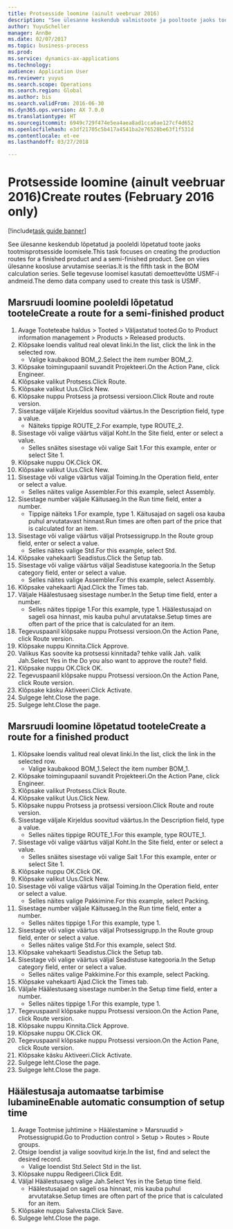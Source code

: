 ```yaml
--- 
title: Protsesside loomine (ainult veebruar 2016)
description: "See ülesanne keskendub valmistoote ja pooltoote jaoks tootmisprotsesside loomisele."
author: YuyuScheller
manager: AnnBe
ms.date: 02/07/2017
ms.topic: business-process
ms.prod: 
ms.service: dynamics-ax-applications
ms.technology: 
audience: Application User
ms.reviewer: yuyus
ms.search.scope: Operations
ms.search.region: Global
ms.author: bis
ms.search.validFrom: 2016-06-30
ms.dyn365.ops.version: AX 7.0.0
ms.translationtype: HT
ms.sourcegitcommit: 6949c729f474e5ea4aea8ad1cca6ae127cf4d652
ms.openlocfilehash: e3df21705c5b417a4541ba2e76528be63f1f531d
ms.contentlocale: et-ee
ms.lasthandoff: 03/27/2018

---
```

# <a name="create-routes-february-2016-only"></a><span data-ttu-id="3c8d2-103">Protsesside loomine (ainult veebruar 2016)</span><span class="sxs-lookup"><span data-stu-id="3c8d2-103">Create routes (February 2016 only)</span></span>

[!include[task guide banner](../../includes/task-guide-banner.md)]

<span data-ttu-id="3c8d2-104">See ülesanne keskendub lõpetatud ja pooleldi lõpetatud toote jaoks tootmisprotsesside loomisele.</span><span class="sxs-lookup"><span data-stu-id="3c8d2-104">This task focuses on creating the production routes for a finished product and a semi-finished product.</span></span> <span data-ttu-id="3c8d2-105">See on viies ülesanne koosluse arvutamise seerias.</span><span class="sxs-lookup"><span data-stu-id="3c8d2-105">It is the fifth task in the BOM calculation series.</span></span> <span data-ttu-id="3c8d2-106">Selle tegevuse loomisel kasutati demoettevõtte USMF-i andmeid.</span><span class="sxs-lookup"><span data-stu-id="3c8d2-106">The demo data company used to create this task is USMF.</span></span>


## <a name="create-a-route-for-a-semi-finished-product"></a><span data-ttu-id="3c8d2-107">Marsruudi loomine pooleldi lõpetatud tootele</span><span class="sxs-lookup"><span data-stu-id="3c8d2-107">Create a route for a semi-finished product</span></span>
1. <span data-ttu-id="3c8d2-108">Avage Tooteteabe haldus > Tooted > Väljastatud tooted.</span><span class="sxs-lookup"><span data-stu-id="3c8d2-108">Go to Product information management > Products > Released products.</span></span>
2. <span data-ttu-id="3c8d2-109">Klõpsake loendis valitud real olevat linki.</span><span class="sxs-lookup"><span data-stu-id="3c8d2-109">In the list, click the link in the selected row.</span></span>
    * <span data-ttu-id="3c8d2-110">Valige kaubakood BOM_2.</span><span class="sxs-lookup"><span data-stu-id="3c8d2-110">Select the item number BOM_2.</span></span>  
3. <span data-ttu-id="3c8d2-111">Klõpsake toimingupaanil suvandit Projekteeri.</span><span class="sxs-lookup"><span data-stu-id="3c8d2-111">On the Action Pane, click Engineer.</span></span>
4. <span data-ttu-id="3c8d2-112">Klõpsake valikut Protsess.</span><span class="sxs-lookup"><span data-stu-id="3c8d2-112">Click Route.</span></span>
5. <span data-ttu-id="3c8d2-113">Klõpsake valikut Uus.</span><span class="sxs-lookup"><span data-stu-id="3c8d2-113">Click New.</span></span>
6. <span data-ttu-id="3c8d2-114">Klõpsake nuppu Protsess ja protsessi versioon.</span><span class="sxs-lookup"><span data-stu-id="3c8d2-114">Click Route and route version.</span></span>
7. <span data-ttu-id="3c8d2-115">Sisestage väljale Kirjeldus soovitud väärtus.</span><span class="sxs-lookup"><span data-stu-id="3c8d2-115">In the Description field, type a value.</span></span>
    * <span data-ttu-id="3c8d2-116">Näiteks tippige ROUTE_2.</span><span class="sxs-lookup"><span data-stu-id="3c8d2-116">For example, type ROUTE_2.</span></span>  
8. <span data-ttu-id="3c8d2-117">Sisestage või valige väärtus väljal Koht.</span><span class="sxs-lookup"><span data-stu-id="3c8d2-117">In the Site field, enter or select a value.</span></span>
    * <span data-ttu-id="3c8d2-118">Selles snäites sisestage või valige Sait 1.</span><span class="sxs-lookup"><span data-stu-id="3c8d2-118">For this example, enter or select Site 1.</span></span>  
9. <span data-ttu-id="3c8d2-119">Klõpsake nuppu OK.</span><span class="sxs-lookup"><span data-stu-id="3c8d2-119">Click OK.</span></span>
10. <span data-ttu-id="3c8d2-120">Klõpsake valikut Uus.</span><span class="sxs-lookup"><span data-stu-id="3c8d2-120">Click New.</span></span>
11. <span data-ttu-id="3c8d2-121">Sisestage või valige väärtus väljal Toiming.</span><span class="sxs-lookup"><span data-stu-id="3c8d2-121">In the Operation field, enter or select a value.</span></span>
    * <span data-ttu-id="3c8d2-122">Selles näites valige Assembler.</span><span class="sxs-lookup"><span data-stu-id="3c8d2-122">For this example, select Assembly.</span></span>  
12. <span data-ttu-id="3c8d2-123">Sisestage number väljale Käitusaeg.</span><span class="sxs-lookup"><span data-stu-id="3c8d2-123">In the Run time field, enter a number.</span></span>
    * <span data-ttu-id="3c8d2-124">Tippige näiteks 1.</span><span class="sxs-lookup"><span data-stu-id="3c8d2-124">For example, type 1.</span></span> <span data-ttu-id="3c8d2-125">Käitusajad on sageli osa kauba puhul arvutatavast hinnast.</span><span class="sxs-lookup"><span data-stu-id="3c8d2-125">Run times are often part of the price that is calculated for an item.</span></span>  
13. <span data-ttu-id="3c8d2-126">Sisestage või valige väärtus väljal Protsessigrupp.</span><span class="sxs-lookup"><span data-stu-id="3c8d2-126">In the Route group field, enter or select a value.</span></span>
    * <span data-ttu-id="3c8d2-127">Selles näites valige Std.</span><span class="sxs-lookup"><span data-stu-id="3c8d2-127">For this example, select Std.</span></span>  
14. <span data-ttu-id="3c8d2-128">Klõpsake vahekaarti Seadistus.</span><span class="sxs-lookup"><span data-stu-id="3c8d2-128">Click the Setup tab.</span></span>
15. <span data-ttu-id="3c8d2-129">Sisestage või valige väärtus väljal Seadistuse kategooria.</span><span class="sxs-lookup"><span data-stu-id="3c8d2-129">In the Setup category field, enter or select a value.</span></span>
    * <span data-ttu-id="3c8d2-130">Selles näites valige Assembler.</span><span class="sxs-lookup"><span data-stu-id="3c8d2-130">For this example, select Assembly.</span></span>  
16. <span data-ttu-id="3c8d2-131">Klõpsake vahekaarti Ajad.</span><span class="sxs-lookup"><span data-stu-id="3c8d2-131">Click the Times tab.</span></span>
17. <span data-ttu-id="3c8d2-132">Väljale Häälestusaeg sisestage number.</span><span class="sxs-lookup"><span data-stu-id="3c8d2-132">In the Setup time field, enter a number.</span></span>
    * <span data-ttu-id="3c8d2-133">Selles näites tippige 1.</span><span class="sxs-lookup"><span data-stu-id="3c8d2-133">For this example, type 1.</span></span> <span data-ttu-id="3c8d2-134">Häälestusajad on sageli osa hinnast, mis kauba puhul arvutatakse.</span><span class="sxs-lookup"><span data-stu-id="3c8d2-134">Setup times are often part of the price that is calculated for an item.</span></span>  
18. <span data-ttu-id="3c8d2-135">Tegevuspaanil klõpsake nuppu Protsessi versioon.</span><span class="sxs-lookup"><span data-stu-id="3c8d2-135">On the Action Pane, click Route version.</span></span>
19. <span data-ttu-id="3c8d2-136">Klõpsake nuppu Kinnita.</span><span class="sxs-lookup"><span data-stu-id="3c8d2-136">Click Approve.</span></span>
20. <span data-ttu-id="3c8d2-137">Valikus Kas soovite ka protsessi kinnitada? tehke valik Jah. valik Jah.</span><span class="sxs-lookup"><span data-stu-id="3c8d2-137">Select Yes in the Do you also want to approve the route? field.</span></span>
21. <span data-ttu-id="3c8d2-138">Klõpsake nuppu OK.</span><span class="sxs-lookup"><span data-stu-id="3c8d2-138">Click OK.</span></span>
22. <span data-ttu-id="3c8d2-139">Tegevuspaanil klõpsake nuppu Protsessi versioon.</span><span class="sxs-lookup"><span data-stu-id="3c8d2-139">On the Action Pane, click Route version.</span></span>
23. <span data-ttu-id="3c8d2-140">Klõpsake käsku Aktiveeri.</span><span class="sxs-lookup"><span data-stu-id="3c8d2-140">Click Activate.</span></span>
24. <span data-ttu-id="3c8d2-141">Sulgege leht.</span><span class="sxs-lookup"><span data-stu-id="3c8d2-141">Close the page.</span></span>
25. <span data-ttu-id="3c8d2-142">Sulgege leht.</span><span class="sxs-lookup"><span data-stu-id="3c8d2-142">Close the page.</span></span>

## <a name="create-a-route-for-a-finished-product"></a><span data-ttu-id="3c8d2-143">Marsruudi loomine lõpetatud tootele</span><span class="sxs-lookup"><span data-stu-id="3c8d2-143">Create a route for a finished product</span></span>
1. <span data-ttu-id="3c8d2-144">Klõpsake loendis valitud real olevat linki.</span><span class="sxs-lookup"><span data-stu-id="3c8d2-144">In the list, click the link in the selected row.</span></span>
    * <span data-ttu-id="3c8d2-145">Valige kaubakood BOM_1.</span><span class="sxs-lookup"><span data-stu-id="3c8d2-145">Select the item number BOM_1.</span></span>  
2. <span data-ttu-id="3c8d2-146">Klõpsake toimingupaanil suvandit Projekteeri.</span><span class="sxs-lookup"><span data-stu-id="3c8d2-146">On the Action Pane, click Engineer.</span></span>
3. <span data-ttu-id="3c8d2-147">Klõpsake valikut Protsess.</span><span class="sxs-lookup"><span data-stu-id="3c8d2-147">Click Route.</span></span>
4. <span data-ttu-id="3c8d2-148">Klõpsake valikut Uus.</span><span class="sxs-lookup"><span data-stu-id="3c8d2-148">Click New.</span></span>
5. <span data-ttu-id="3c8d2-149">Klõpsake nuppu Protsess ja protsessi versioon.</span><span class="sxs-lookup"><span data-stu-id="3c8d2-149">Click Route and route version.</span></span>
6. <span data-ttu-id="3c8d2-150">Sisestage väljale Kirjeldus soovitud väärtus.</span><span class="sxs-lookup"><span data-stu-id="3c8d2-150">In the Description field, type a value.</span></span>
    * <span data-ttu-id="3c8d2-151">Selles näites tippige ROUTE_1.</span><span class="sxs-lookup"><span data-stu-id="3c8d2-151">For this example, type ROUTE_1.</span></span>  
7. <span data-ttu-id="3c8d2-152">Sisestage või valige väärtus väljal Koht.</span><span class="sxs-lookup"><span data-stu-id="3c8d2-152">In the Site field, enter or select a value.</span></span>
    * <span data-ttu-id="3c8d2-153">Selles snäites sisestage või valige Sait 1.</span><span class="sxs-lookup"><span data-stu-id="3c8d2-153">For this example, enter or select Site 1.</span></span>  
8. <span data-ttu-id="3c8d2-154">Klõpsake nuppu OK.</span><span class="sxs-lookup"><span data-stu-id="3c8d2-154">Click OK.</span></span>
9. <span data-ttu-id="3c8d2-155">Klõpsake valikut Uus.</span><span class="sxs-lookup"><span data-stu-id="3c8d2-155">Click New.</span></span>
10. <span data-ttu-id="3c8d2-156">Sisestage või valige väärtus väljal Toiming.</span><span class="sxs-lookup"><span data-stu-id="3c8d2-156">In the Operation field, enter or select a value.</span></span>
    * <span data-ttu-id="3c8d2-157">Selles näites valige Pakkimine.</span><span class="sxs-lookup"><span data-stu-id="3c8d2-157">For this example, select Packing.</span></span>  
11. <span data-ttu-id="3c8d2-158">Sisestage number väljale Käitusaeg.</span><span class="sxs-lookup"><span data-stu-id="3c8d2-158">In the Run time field, enter a number.</span></span>
    * <span data-ttu-id="3c8d2-159">Selles näites tippige 1.</span><span class="sxs-lookup"><span data-stu-id="3c8d2-159">For this example, type 1.</span></span>  
12. <span data-ttu-id="3c8d2-160">Sisestage või valige väärtus väljal Protsessigrupp.</span><span class="sxs-lookup"><span data-stu-id="3c8d2-160">In the Route group field, enter or select a value.</span></span>
    * <span data-ttu-id="3c8d2-161">Selles näites valige Std.</span><span class="sxs-lookup"><span data-stu-id="3c8d2-161">For this example, select Std.</span></span>  
13. <span data-ttu-id="3c8d2-162">Klõpsake vahekaarti Seadistus.</span><span class="sxs-lookup"><span data-stu-id="3c8d2-162">Click the Setup tab.</span></span>
14. <span data-ttu-id="3c8d2-163">Sisestage või valige väärtus väljal Seadistuse kategooria.</span><span class="sxs-lookup"><span data-stu-id="3c8d2-163">In the Setup category field, enter or select a value.</span></span>
    * <span data-ttu-id="3c8d2-164">Selles näites valige Pakkimine.</span><span class="sxs-lookup"><span data-stu-id="3c8d2-164">For this example, select Packing.</span></span>  
15. <span data-ttu-id="3c8d2-165">Klõpsake vahekaarti Ajad.</span><span class="sxs-lookup"><span data-stu-id="3c8d2-165">Click the Times tab.</span></span>
16. <span data-ttu-id="3c8d2-166">Väljale Häälestusaeg sisestage number.</span><span class="sxs-lookup"><span data-stu-id="3c8d2-166">In the Setup time field, enter a number.</span></span>
    * <span data-ttu-id="3c8d2-167">Selles näites tippige 1.</span><span class="sxs-lookup"><span data-stu-id="3c8d2-167">For this example, type 1.</span></span>  
17. <span data-ttu-id="3c8d2-168">Tegevuspaanil klõpsake nuppu Protsessi versioon.</span><span class="sxs-lookup"><span data-stu-id="3c8d2-168">On the Action Pane, click Route version.</span></span>
18. <span data-ttu-id="3c8d2-169">Klõpsake nuppu Kinnita.</span><span class="sxs-lookup"><span data-stu-id="3c8d2-169">Click Approve.</span></span>
19. <span data-ttu-id="3c8d2-170">Klõpsake nuppu OK.</span><span class="sxs-lookup"><span data-stu-id="3c8d2-170">Click OK.</span></span>
20. <span data-ttu-id="3c8d2-171">Tegevuspaanil klõpsake nuppu Protsessi versioon.</span><span class="sxs-lookup"><span data-stu-id="3c8d2-171">On the Action Pane, click Route version.</span></span>
21. <span data-ttu-id="3c8d2-172">Klõpsake käsku Aktiveeri.</span><span class="sxs-lookup"><span data-stu-id="3c8d2-172">Click Activate.</span></span>
22. <span data-ttu-id="3c8d2-173">Sulgege leht.</span><span class="sxs-lookup"><span data-stu-id="3c8d2-173">Close the page.</span></span>
23. <span data-ttu-id="3c8d2-174">Sulgege leht.</span><span class="sxs-lookup"><span data-stu-id="3c8d2-174">Close the page.</span></span>

## <a name="enable-automatic-consumption-of-setup-time"></a><span data-ttu-id="3c8d2-175">Häälestusaja automaatse tarbimise lubamine</span><span class="sxs-lookup"><span data-stu-id="3c8d2-175">Enable automatic consumption of setup time</span></span>
1. <span data-ttu-id="3c8d2-176">Avage Tootmise juhtimine > Häälestamine > Marsruudid > Protsessigrupid.</span><span class="sxs-lookup"><span data-stu-id="3c8d2-176">Go to Production control > Setup > Routes > Route groups.</span></span>
2. <span data-ttu-id="3c8d2-177">Otsige loendist ja valige soovitud kirje.</span><span class="sxs-lookup"><span data-stu-id="3c8d2-177">In the list, find and select the desired record.</span></span>
    * <span data-ttu-id="3c8d2-178">Valige loendist Std.</span><span class="sxs-lookup"><span data-stu-id="3c8d2-178">Select Std in the list.</span></span>  
3. <span data-ttu-id="3c8d2-179">Klõpsake nuppu Redigeeri.</span><span class="sxs-lookup"><span data-stu-id="3c8d2-179">Click Edit.</span></span>
4. <span data-ttu-id="3c8d2-180">Väljal Häälestusaeg valige Jah.</span><span class="sxs-lookup"><span data-stu-id="3c8d2-180">Select Yes in the Setup time field.</span></span>
    * <span data-ttu-id="3c8d2-181">Häälestusajad on sageli osa hinnast, mis kauba puhul arvutatakse.</span><span class="sxs-lookup"><span data-stu-id="3c8d2-181">Setup times are often part of the price that is calculated for an item.</span></span>  
5. <span data-ttu-id="3c8d2-182">Klõpsake nuppu Salvesta.</span><span class="sxs-lookup"><span data-stu-id="3c8d2-182">Click Save.</span></span>
6. <span data-ttu-id="3c8d2-183">Sulgege leht.</span><span class="sxs-lookup"><span data-stu-id="3c8d2-183">Close the page.</span></span>


